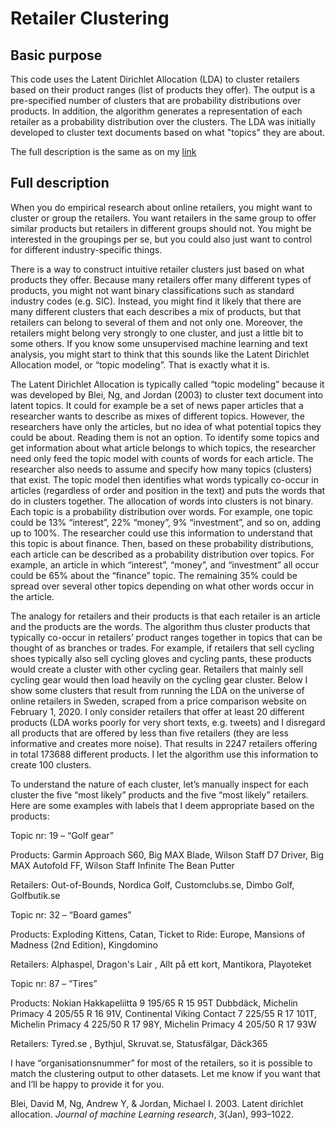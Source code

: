 Retailer Clustering 
===================

Basic purpose
-------------

This code uses the Latent Dirichlet Allocation (LDA) to cluster retailers based on their product ranges (list of products they 
offer). The output is a pre-specified number of clusters that are probability distributions over products. In addition, the 
algorithm generates a representation of each retailer as a probability distribution over the clusters. The LDA was initially 
developed to cluster text documents based on what "topics" they are about.

The full description is the same as on my [link](https://sites.google.com/view/hampuspoppius/extra/e-tailer-clustering "personal website")

Full description
----------------

When you do empirical research about online retailers, you might want to cluster or group the retailers. You want retailers in the same group to offer similar products but retailers in different groups should not. You might be interested in the groupings per se, but you could also just want to control for different industry-specific things.

There is a way to construct intuitive retailer clusters just based on what products they offer. Because many retailers offer many different types of products, you might not want binary classifications such as standard industry codes (e.g. SIC). Instead, you might find it likely that there are many different clusters that each describes a mix of products, but that retailers can belong to several of them and not only one. Moreover, the retailers might belong very strongly to one cluster, and just a little bit to some others. If you know some unsupervised machine learning and text analysis, you might start to think that this sounds like the Latent Dirichlet Allocation model, or “topic modeling”. That is exactly what it is.

The Latent Dirichlet Allocation is typically called “topic modeling” because it was developed by Blei, Ng, and Jordan (2003) to cluster text document into latent topics. It could for example be a set of news paper articles that a researcher wants to describe as mixes of different topics. However, the researchers have only the articles, but no idea of what potential topics they could be about. Reading them is not an option. To identify some topics and get information about what article belongs to which topics, the researcher need only feed the topic model with counts of words for each article. The researcher also needs to assume and specify how many topics (clusters) that exist. The topic model then identifies what words typically co-occur in articles (regardless of order and position in the text) and puts the words that do in clusters together. The allocation of words into clusters is not binary. Each topic is a probability distribution over words. For example, one topic could be 13% “interest”, 22% “money”, 9% “investment”, and so on, adding up to 100%. The researcher could use this information to understand that this topic is about finance. Then, based on these probability distributions, each article can be described as a probability distribution over topics. For example, an article in which “interest”,  “money”, and “investment” all occur could be 65% about the “finance” topic. The remaining 35% could be spread over several other topics depending on what other words occur in the article.

The analogy for retailers and their products is that each retailer is an article and the products are the words. The algorithm thus cluster products that typically co-occur in retailers’ product ranges together in topics that can be thought of as branches or trades. For example, if retailers that sell cycling shoes typically also sell cycling gloves and cycling pants, these products would create a cluster with other cycling gear. Retailers that mainly sell cycling gear would then load heavily on the cycling gear cluster. Below I show some clusters that result from running the LDA on the universe of online retailers in Sweden, scraped from a price comparison website on February 1, 2020. I only consider retailers that offer at least 20 different products (LDA works poorly for very short texts, e.g. tweets) and I disregard all products that are offered by less than five retailers (they are less informative and creates more noise). That results in 2247 retailers offering in total 173688 different products. I let the algorithm use this information to create 100 clusters.

To understand the nature of each cluster, let’s manually inspect for each cluster the five “most likely” products and the five “most likely” retailers. Here are some examples with labels that I deem appropriate based on the products:



Topic nr: 19 – “Golf gear”

Products: Garmin Approach S60, Big MAX Blade, Wilson Staff D7 Driver, Big MAX Autofold FF, Wilson Staff Infinite The Bean Putter

Retailers: Out-of-Bounds, Nordica Golf, Customclubs.se, Dimbo Golf, Golfbutik.se

 

Topic nr: 32 – “Board games”

Products: Exploding Kittens, Catan, Ticket to Ride: Europe, Mansions of Madness (2nd Edition), Kingdomino

Retailers: Alphaspel, Dragon's Lair , Allt på ett kort, Mantikora, Playoteket

 

Topic nr: 87 – ”Tires”

Products: Nokian Hakkapeliitta 9 195/65 R 15 95T Dubbdäck, Michelin Primacy 4 205/55 R 16 91V, Continental Viking Contact 7 225/55 R 17 101T, Michelin Primacy 4 225/50 R 17 98Y, Michelin Primacy 4 205/50 R 17 93W

Retailers: Tyred.se , Bythjul, Skruvat.se, Statusfälgar, Däck365

 

I have “organisationsnummer” for most of the retailers, so it is possible to match the clustering output to other datasets. Let me know if you want that and I’ll be happy to provide it for you.

 

 

Blei, David M, Ng, Andrew Y, & Jordan, Michael I. 2003. Latent dirichlet allocation. *Journal of machine Learning research*, 3(Jan), 993–1022.